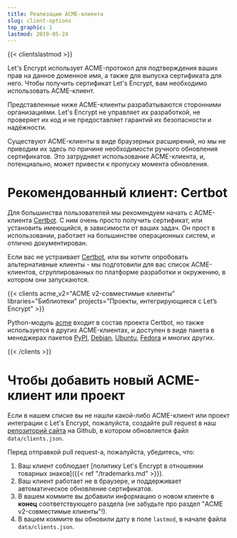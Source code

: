 ```yaml
---
title: Реализации ACME-клиента
slug: client-options
top_graphic: 1
lastmod: 2019-05-24
---
```


{{< clientslastmod >}}

Let's Encrypt использует ACME-протокол для подтверждения ваших прав на данное доменное имя, а также для выпуска сертификата для него. Чтобы получить сертификат Let's Encrypt, вам необходимо использовать ACME-клиент.

Представленные ниже ACME-клиенты разрабатываются сторонними организациями. Let's Encrypt не управляет их разработкой, не проверяет их код и не предоставляет гарантий их безопасности и надёжности.

Существуют ACME-клиенты в виде браузерных расширений, но мы не приводим их здесь по причине необходимости ручного обновления сертификатов. Это затрудняет использование ACME-клиента, и, потенциально, может привести к пропуску момента обновления.

# Рекомендованный клиент: Certbot

Для большинства пользователей мы рекомендуем начать с ACME-клиента [Certbot](https://certbot.eff.org/). С ним очень просто получить сертификат, или установить имеющийся, в зависимости от ваших задач. Он прост в использовании, работает на большинстве операционных систем, и отлично документирован.

Если вас не устраивает [Certbot](https://certbot.eff.org/), или вы хотите опробовать альтернативные клиенты - мы подготовили для вас список ACME-клиентов, сгруппированных по платформе разработки и окружению, в котором они запускаются.

{{< clients acme_v2="ACME v2-совместимые клиенты" libraries="Библиотеки" projects="Проекты, интегрирующиеся с Let’s Encrypt" >}}

Python-модуль [acme](https://github.com/certbot/certbot/tree/master/acme) входит в состав проекта Certbot, но также используется в других ACME-клиентах, и доступен в виде пакета в менеджерах пакетов [PyPI](https://pypi.python.org/pypi/acme), [Debian](https://packages.debian.org/search?keywords=python-acme), [Ubuntu](https://launchpad.net/ubuntu/+source/python-acme), [Fedora](https://bodhi.fedoraproject.org/updates/?packages=python-acme) и многих других.

{{< /clients >}}

# Чтобы добавить новый ACME-клиент или проект

Если в нашем списке вы не нашли какой-либо ACME-клиент или проект интеграции с Let's Encrypt, пожалуйста, создайте pull request в наш [репозиторий сайта](https://github.com/letsencrypt/website/) на Github, в котором обновляется файл `data/clients.json`.

Перед отправкой pull request-а, пожалуйста, убедитесь, что:

1. Ваш клиент соблюдает [политику Let's Encrypt в отношении товарных знаков]({{< ref "/trademarks.md" >}}).
1. Ваш клиент работает не в браузере, и поддерживает автоматическое обновление сертификатов.
1. В вашем коммите вы добавили информацию о новом клиенте в **конец** соответствующего раздела (не забудьте про раздел "ACME v2-совместимые клиенты"!).
1. В вашем коммите вы обновили дату в поле `lastmod`, в начале файла `data/clients.json`.

